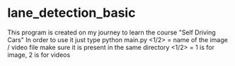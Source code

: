 # lane_detection_basic
This program is created on my journey to learn the course "Self Driving Cars" 
In order to use it just type python main.py <FILENAME> <1/2>
   <FILENAME> = name of the image / video file make sure it is present in the same directory
   <1/2> = 1 is for image, 2 is for videos
